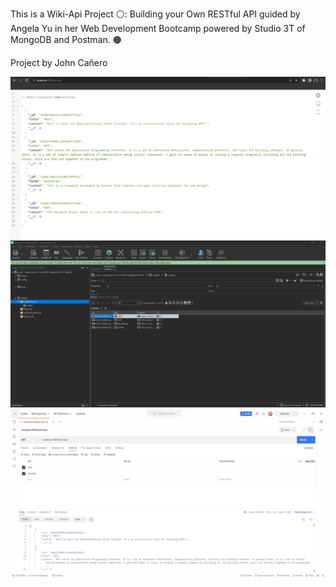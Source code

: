 This is a Wiki-Api Project ⚪: Building your Own RESTful API guided by Angela Yu in her Web Development Bootcamp powered by Studio 3T of MongoDB and Postman. 🟠

Project by John Cañero


<img src="images/titleContents.png" alt="titleContents.png">
<img src="images/studio3TMongoDB.png" alt="studio3TMongoDB.png">
<img src="images/postmanAPI.png" alt="postmanAPI.png">
